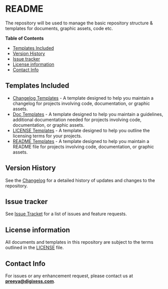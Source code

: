 
# README

The repository will be used to manage the basic repository structure & templates for documents, graphic assets, code etc.

**Table of Contents**

- [Templates Included](#templates-included)
- [Version History](#version-history)
- [Issue tracker](#issue-tracker)
- [License information](#license-information)
- [Contact Info](#contact-info)

## Templates Included

- [Changelog Templates](/templates/changelog/ "Changelog Template") - A template designed to help you maintain a changelog for projects involving code, documentation, or graphic assets.
- [Doc Templates](/templates/docs/ "Document Template") -  A template designed to help you maintain a guidelines, additional documentation needed for projects involving code, documentation, or graphic assets.
- [LICENSE Templates](/templates/license/ "License Template") - A template designed to help you outline the licensing terms for your projects.
- [README Templates](/templates/readme/ "README Template") - A template designed to help you maintain a README file for projects involving code, documentation, or graphic assets.

## Version History

See the [Changelog](/CHANGELOG.md "Changelog") for a detailed history of updates and changes to the repository.


## Issue tracker

See [Issue Tracket](https://github.com/DigiXess/repo-templates/issues "GitHub Issues") for a list of issues and feature requests.

## License information

All documents and templates in this repository are subject to the terms outlined in the [LICENSE](/LICENSE.md "License") file.

## Contact Info

For issues or any enhancement request, please contact us at **[preeya@digixess.com](mailto:preeya@digixess.com?subject=repo%20basics)**.
